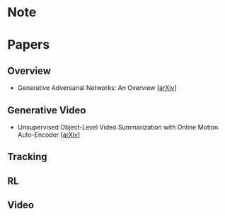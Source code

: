 # Note

# Papers
## Overview
- Generative Adversarial Networks: An Overview [[arXiv]](https://arxiv.org/abs/1710.07035)

## Generative Video
- Unsupervised Object-Level Video Summarization with Online Motion Auto-Encoder [[arXiv]](https://arxiv.org/abs/1801.00543)

## Tracking

## RL

## Video 



